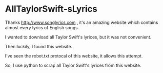 # AllTaylorSwift-sLyrics

Thanks http://www.songlyrics.com , it's an amazing website which contains almost every lyrics of English songs.

I wanted to download all Taylor Swift's lyrices, but it was not convenient. 

Then luckily, I found this website.

I've seen the robot.txt protocal of this website, it allows this attempt.

So, I use python to scrap all Taylor Swift's lyrices from this website.
